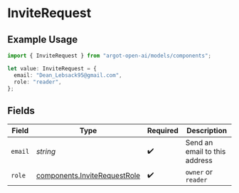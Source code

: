 # InviteRequest

## Example Usage

```typescript
import { InviteRequest } from "argot-open-ai/models/components";

let value: InviteRequest = {
  email: "Dean_Lebsack95@gmail.com",
  role: "reader",
};
```

## Fields

| Field                                                                        | Type                                                                         | Required                                                                     | Description                                                                  |
| ---------------------------------------------------------------------------- | ---------------------------------------------------------------------------- | ---------------------------------------------------------------------------- | ---------------------------------------------------------------------------- |
| `email`                                                                      | *string*                                                                     | :heavy_check_mark:                                                           | Send an email to this address                                                |
| `role`                                                                       | [components.InviteRequestRole](../../models/components/inviterequestrole.md) | :heavy_check_mark:                                                           | `owner` or `reader`                                                          |